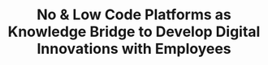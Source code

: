 ---
id: nolock
title: "No & Low Code Platforms as Knowledge Bridge to Develop Digital Innovations with Employees"
title_project: "No & Low Code Platforms as Knowledge Bridge to Develop Digital Innovations with Employees"
title_short: "NoLoCK"
period: "Apr 23 – Mar 24 (12 months)" 
round: "2"
lecture2go: "66908"
uhh_url: "https://www.hcl.uni-hamburg.de/ddlitlab/data-literacy-studierendenprojekte/zweite-foerderrunde/nolock.html"
students: "Gian-Luca Gücük, Dejan Simic"
mentor: "Stephan Leible"
text: |
    Public and private organizations compete to offer the most innovative products and services. Today, these are often digital in nature and developed using digital tools. In recent years, organizations have established various internal and external innovation channels to create these innovations. These include conventional research and development departments, agile innovation units, and, increasingly, the involvement of their own employees [1].

    This is due, among other things, to the fact that the design of (digital) innovations has become less complex thanks to more intuitive and widely used IT tools, such as online whiteboards (e.g., Miro or Conceptboard) and design tools (e.g., Figma or Adobe XD). This has made their conception and development more accessible and encouraged the creation of non-functional prototypes [2, 3, 4]. Especially in employee-driven innovation processes, the implementation of a functional or high-resolution prototype for a promising innovation idea constitutes a considerable challenge [5]. Implementation often fails due to a lack of programming skills among non-technical employees, who are unable to independently implement their ideas into production. Many organizations lack dedicated teams or IT developers who, in addition to their core tasks, have sufficient time to work co-creatively with the idea contributors on implementing their ideas.   

    Against this backdrop, the goal of the NoLoCK project is to investigate and evaluate no- and low-code platforms and their limitations in comparison with native development. The goal is to determine whether these platforms are suitable as competency bridges in the context of employee-driven (digital) innovations. No- and low-code platforms enable the implementation of desired functionalities by combining functional blocks in a sequential flow. Low-code platforms also offer the possibility of adapting or extending these functional blocks with custom code, or even creating entirely new functional blocks.

    Recently, generative artificial intelligence (genAI) systems such as OpenAI's ChatGPT have also been integrated into employee workflows. These genAIs can be used to complement the aforementioned no- and low-code platforms to make it easier for employees to implement their ideas into functional prototypes. One possible application for genAI is its integration into no- and low-code platforms, enabling employees to explain functional blocks, generate code to extend the blocks, or create entirely new functional blocks. This use case is also being investigated within the NoLoCK project.

    In summary, the project examines the limitations of use and implementation of no- and low-code platforms compared to native development. It investigates how these platforms can be used as a skills bridge for individuals with little or no programming skills who want to create digital innovations. Furthermore, it analyzes how organizations can use no- and low-code platforms and genAI to provide their employees with support tools for employee-driven innovation processes and the development of digital innovations. 

    To investigate and address these aspects, the NoLoCK project is based on a data-driven approach. Initially, a systematic literature review will be conducted on no- and low-code platforms in various application contexts. This will be followed by a market analysis and platform evaluation to examine current trends in these areas. The results of the first two steps will be used for a quantitative survey of various organizations that use no- and low-code solutions. Based on the results, an interview guide will be developed to conduct follow-up interviews with experts and collect additional data on use cases, best practices, and limitations. Finally, a laboratory study on no- and low-code platforms and genAIs will be conducted, in which various individuals will solve tasks involving programming using the aforementioned tools.

    Based on the collected data, the challenges and limitations, as well as the effectiveness of no- and low-code platforms as a competency bridge, will be analyzed, and principles for using these platforms in employee-driven innovation processes will be developed.

    ## References

    [1] Opland, L. E.; Jaccheri, L.; Pappas I. O. & Engesmo, J. (2020). Utilising the Innovation Potential – A Systematic Literature Review on Employee-driven Digital Innovation. In: Proceedings of the European Conference on Information Systems (ECIS 2020) 
    [2] Yoo, Y.; Henfridsson, O. & Lyytinen, K. (2010). The New Organizing Logic of Digital Innovation - An Agenda for Information Systems Research. In: Information Systems Research (21:4) 
    [3] Nambisan, S.; Lyytinen, K.; Majchrzak, A. & Song, M. (2017). Digital Innovation Management: Reinventing Innovation Management Research in a Digital World. In: MISQ (41:1), pp. 223-238. DOI: 10.25300/MISQ/2017/41:1.03 
    [4] Leible, S.; Ludzay, M. & Nüttgens, M. (2021). Ein IT-gestützter Innovationsprozess in der öffentlichen Verwaltung: Rahmenkonzept, Ideenmanagementsysteme und Online-Whiteboards. In: HMD Praxis der Wirtschaftsinformatik (58), pp. 1108-1128. DOI: 10.1365/s40702-021-00775-3 
    [5] Krejci, D.; Iho, S. & Missonier, S. (2021). Innovating with employees: an exploratory study of idea development on low-code development platforms. In: Proceedings of the European Conference on Information Systems (ECIS 2021) 

image: "https://www.hcl.uni-hamburg.de/17274702/adi-goldstein-mdinbvq1sfg-unsplash-733x414-7b643c2dcbf5774c28296cd6aaa15cb75218624b.jpg"
image_credit: "Adi Goldstein / unsplash"
---